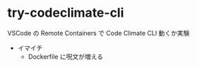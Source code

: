 # try-codeclimate-cli

VSCode の Remote Containers で Code Climate CLI 動くか実験

* イマイチ
  * Dockerfile に呪文が増える
